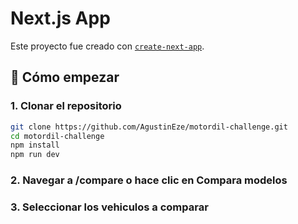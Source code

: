 # Next.js App

Este proyecto fue creado con [`create-next-app`](https://nextjs.org/docs/app/api-reference/cli/create-next-app).

## 🚀 Cómo empezar

### 1. Clonar el repositorio

```bash
git clone https://github.com/AgustinEze/motordil-challenge.git
cd motordil-challenge
npm install
npm run dev
```

### 2. Navegar a /compare o hace clic en Compara modelos

### 3. Seleccionar los vehiculos  a comparar

